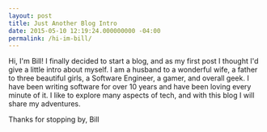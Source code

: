 ```yaml
---
layout: post
title: Just Another Blog Intro
date: 2015-05-10 12:19:24.000000000 -04:00
permalink: /hi-im-bill/
---
```

Hi, I'm Bill! I finally decided to start a blog, and as my first post I thought I'd give a little intro about myself. I am a husband to a wonderful wife, a father to three beautiful girls, a Software Engineer, a gamer, and overall geek. I have been writing software for over 10 years and have been loving every minute of it.  I like to explore many aspects of tech, and with this blog I will share my adventures.

Thanks for stopping by,
Bill
